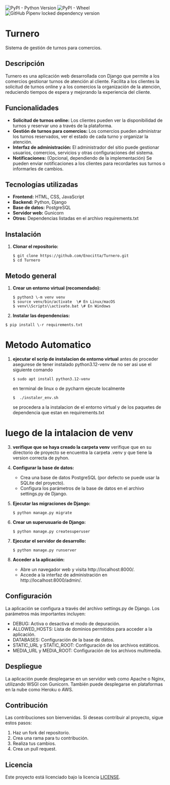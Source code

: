 ![PyPI - Python Version](https://img.shields.io/pypi/pyversions/Django)
![PyPI - Wheel](https://img.shields.io/pypi/wheel/djangorestframework?label=djangorestframework)
![GitHub Pipenv locked dependency version](https://img.shields.io/github/pipenv/locked/dependency-version/Enocitta/Turnero/django)


# **Turnero**

Sistema de gestión de turnos para comercios.

## **Descripción**

Turnero es una aplicación web desarrollada con Django que permite a los comercios gestionar turnos de atención al cliente. Facilita a los clientes la solicitud de turnos online y a los comercios la organización de la atención, reduciendo tiempos de espera y mejorando la experiencia del cliente.

## **Funcionalidades**

* **Solicitud de turnos online:** Los clientes pueden ver la disponibilidad de turnos y reservar uno a través de la plataforma.  
* **Gestión de turnos para comercios:** Los comercios pueden administrar los turnos reservados, ver el estado de cada turno y organizar la atención.  
* **Interfaz de administración:** El administrador del sitio puede gestionar usuarios, comercios, servicios y otras configuraciones del sistema.  
* **Notificaciones:** (Opcional, dependiendo de la implementación) Se pueden enviar notificaciones a los clientes para recordarles sus turnos o informarles de cambios.

## **Tecnologías utilizadas**

* **Frontend:** HTML, CSS, JavaScript  
* **Backend:** Python, Django  
* **Base de datos:** PostgreSQL  
* **Servidor web:** Gunicorn  
* **Otros:** Dependencias listadas en el archivo requirements.txt

## **Instalación**

1. **Clonar el repositorio:** 
   ```
   $ git clone https://github.com/Enocitta/Turnero.git  
   $ cd Turnero
   ```
## **Metodo general**

1. **Crear un entorno virtual (recomendado):**  
   ```
   $ python3 \-m venv venv  
   $ source venv/bin/activate  \# En Linux/macOS  
   $ venv\\Scripts\\activate.bat \# En Windows
   ```
2. **Instalar las dependencias:**  
  ```
  $ pip install \-r requirements.txt
  ```
# **Metodo Automatico**

1. **ejecutar el scrip de instalacion de entorno virtual**
    antes de proceder asegurese de tener instalado python3.12-venv
    de no ser asi use el siguiente comando
    ```
    $ sudo apt install python3.12-venv
    ```
    en terminal de linux o de pycharm ejecute localmente
    ```
    $  ./instaler_env.sh
    ``` 
    se procedera a la instalacion de el entorno virtual y de los paquetes
    de dependencia que estan en requirements.txt

# **luego de la intalacion de venv**

3. **verifique que se haya creado la carpeta venv**
   verifique que en su directorio de proyecto se encuentra la carpeta .venv
   y que tiene la version correcta de pyhon.

4. **Configurar la base de datos:**  
   * Crea una base de datos PostgreSQL (por defecto se puede usar la SQLite del proyecto).  
   * Configura los parámetros de la base de datos en el archivo settings.py de Django.  
5. **Ejecutar las migraciones de Django:**  
    ```
    $ python manage.py migrate
    ```
6. **Crear un superusuario de Django:**  
    ```
    $ python manage.py createsuperuser
    ```
7. **Ejecutar el servidor de desarrollo:**
    ```
   $ python manage.py runserver
    ```
   
8. **Acceder a la aplicación:**  
   * Abre un navegador web y visita http://localhost:8000/.  
   * Accede a la interfaz de administración en http://localhost:8000/admin/.

## **Configuración**

La aplicación se configura a través del archivo settings.py de Django. Los parámetros más importantes incluyen:

* DEBUG: Activa o desactiva el modo de depuración.  
* ALLOWED\_HOSTS: Lista de dominios permitidos para acceder a la aplicación.  
* DATABASES: Configuración de la base de datos.  
* STATIC\_URL y STATIC\_ROOT: Configuración de los archivos estáticos.  
* MEDIA\_URL y MEDIA\_ROOT: Configuración de los archivos multimedia.

## **Despliegue**

La aplicación puede desplegarse en un servidor web como Apache o Nginx, utilizando WSGI con Gunicorn. También puede desplegarse en plataformas en la nube como Heroku o AWS.

## **Contribución**

Las contribuciones son bienvenidas. Si deseas contribuir al proyecto, sigue estos pasos:

1. Haz un fork del repositorio.  
2. Crea una rama para tu contribución.  
3. Realiza tus cambios.  
4. Crea un pull request.

## **Licencia**

Este proyecto está licenciado bajo la licencia [LICENSE](LICENSE.md).
